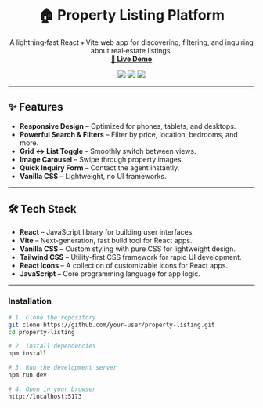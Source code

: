 

<h1 align="center">🏠 Property Listing Platform</h1>
<p align="center">
  A lightning‑fast React + Vite web app for discovering, filtering, and inquiring about real‑estate listings.<br/>
  <a href="🔗 LIVE_DEMO_URL" target="_blank"><strong>🚀 Live Demo</strong></a>
</p>

<div align="center">
  <img src="https://img.shields.io/badge/stack-React%20%7C%20Vite%20%7C%20CSS-informational"/>
  <img src="https://img.shields.io/badge/mobile‑first-yes-blueviolet"/>
  <img src="https://img.shields.io/github/license/your‑user/property-listing.svg"/>
</div>

---

## ✨ Features
- **Responsive Design** – Optimized for phones, tablets, and desktops.  
- **Powerful Search & Filters** – Filter by price, location, bedrooms, and more.  
- **Grid ↔︎ List Toggle** – Smoothly switch between views.  
- **Image Carousel** – Swipe through property images.  
- **Quick Inquiry Form** – Contact the agent instantly.  
- **Vanilla CSS** – Lightweight, no UI frameworks.

---

## 🛠️ Tech Stack
- **React** – JavaScript library for building user interfaces.
- **Vite** – Next-generation, fast build tool for React apps.
- **Vanilla CSS** – Custom styling with pure CSS for lightweight design.
- **Tailwind CSS** – Utility-first CSS framework for rapid UI development.
- **React Icons** – A collection of customizable icons for React apps.
- **JavaScript** – Core programming language for app logic.

---
### Installation

```bash
# 1. Clone the repository
git clone https://github.com/your-user/property-listing.git
cd property-listing

# 2. Install dependencies
npm install

# 3. Run the development server
npm run dev

# 4. Open in your browser
http://localhost:5173
